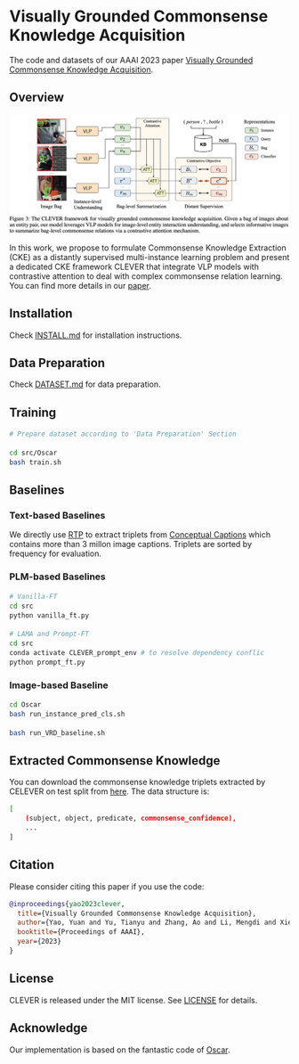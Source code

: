 # Visually Grounded Commonsense Knowledge Acquisition

The code and datasets of our AAAI 2023 paper [Visually Grounded Commonsense Knowledge Acquisition](https://not_available_yet).

## Overview

![CLEVER Framework](figs/framework.jpg)

In this work, we propose to formulate Commonsense Knowledge Extraction (CKE) as a distantly supervised multi-instance learning problem and present a dedicated CKE framework CLEVER that integrate VLP models with contrastive attention to deal with complex commonsense relation learning. You can find more details in our [paper](https://not_available_yet).


## Installation

Check [INSTALL.md](INSTALL.md) for installation instructions.

## Data Preparation

Check [DATASET.md](DATASET.md) for data preparation.

## Training

```sh
# Prepare dataset according to 'Data Preparation' Section

cd src/Oscar
bash train.sh
```

## Baselines

### Text-based Baselines

We directly use [RTP](https://nlp.stanford.edu/software/scenegraph-parser.shtml) to extract triplets from [Conceptual Captions](https://github.com/google-research-datasets/conceptual-captions) which contains more than 3 millon image captions. Triplets are sorted by frequency for evaluation.

### PLM-based Baselines

```sh
# Vanilla-FT
cd src
python vanilla_ft.py

# LAMA and Prompt-FT
cd src
conda activate CLEVER_prompt_env # to resolve dependency conflic
python prompt_ft.py
```

### Image-based Baseline

```sh
cd Oscar
bash run_instance_pred_cls.sh

bash run_VRD_baseline.sh
```

## Extracted Commonsense Knowledge

You can download the commonsense knowledge triplets extracted by CELEVER on test split from [here](https://thunlp.oss-cn-qingdao.aliyuncs.com/CLEVER_CKE_triplets_extracted_from_test.json). The data structure is:

```sh
[
    (subject, object, predicate, commonsense_confidence),
    ...
]
```

## Citation

Please consider citing this paper if you use the code:

```bib
@inproceedings{yao2023clever,
  title={Visually Grounded Commonsense Knowledge Acquisition},
  author={Yao, Yuan and Yu, Tianyu and Zhang, Ao and Li, Mengdi and Xie, Ruobing and Weber, Cornelius and Liu, Zhiyuan and Zheng, Haitao and Wermter, Stefan and Chua, Tat-Seng and Sun, Maosong},
  booktitle={Proceedings of AAAI},
  year={2023}
}
```

## License

CLEVER is released under the MIT license. See [LICENSE](LICENSE) for details.

## Acknowledge

Our implementation is based on the fantastic code of [Oscar](https://github.com/microsoft/Oscar).
